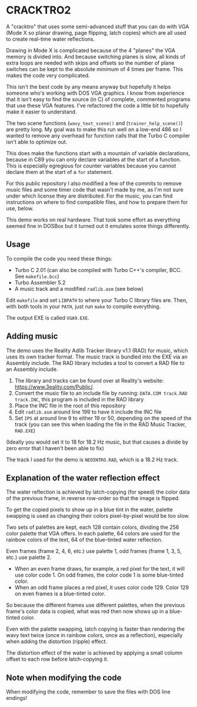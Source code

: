 # CRACKTRO2

A "cracktro" that uses some semi-advanced stuff that you can do with VGA (Mode X so planar drawing, page flipping, latch copies) which are all used to create real-time water reflections.

Drawing in Mode X is complicated because of the 4 "planes" the VGA memory is divided into. And because switching planes is slow, all kinds of extra loops are needed with skips and offsets so the number of plane switches can be kept to the absolute minimum of 4 times per frame. This makes the code very complicated.

This isn't the best code by any means anyway but hopefully it helps someone who's working with DOS VGA graphics. I know from experience that it isn't easy to find the source (in C) of complete, commented programs that use these VGA features. I've refactored the code a little bit to hopefully make it easier to understand.

The two scene functions (`wavy_text_scene()` and (`trainer_help_scene()`) are pretty long. My goal was to make this run well on a low-end 486 so I wanted to remove any overhead for function calls that the Turbo C compiler isn't able to optimize out.

This does make the functions start with a mountain of variable declarations, because in C89 you can only declare variables at the start of a function. This is especially egregious for counter variables because you cannot declare them at the start of a `for` statement.

For this public repository I also modified a few of the commits to remove music files and some timer code that wasn't made by me, as I'm not sure under which license they are distributed. For the music, you can find instructions on where to find compatible files, and how to prepare them for use, below.

This demo works on real hardware. That took some effort as everything seemed fine in DOSBox but it turned out it emulates some things differently.

## Usage

To compile the code you need these things:

* Turbo C 2.01 (can also be compiled with Turbo C++'s compiler, BCC. See `makefile.bcc`)
* Turbo Assembler 5.2
* A music track and a modified `radlib.asm` (see below)

Edit `makefile` and set `LIBPATH` to where your Turbo C library files are. Then, with both tools in your `PATH`, just run `make` to compile everything. 

The output EXE is called `VGA9.EXE`.

## Adding music

The demo uses the Reality Adlib Tracker library v1.1 (RAD) for music, which uses its own tracker format. The music track is bundled into the EXE via an Assembly include. The RAD library includes a tool to convert a RAD file to an Assembly include.

1. The library and tracks can be found over at Reality's website: https://www.3eality.com/Public/.
2. Convert the music file to an include file by running: `DATA.COM track.RAD track.INC`, this program is included in the RAD library
3. Place the INC file in the root of this repository
4. Edit `radlib.asm` around line 199 to have it include the INC file
5. Set `IPS` at around line 9 to either 19 or 50, depending on the speed of the track (you can see this when loading the file in the RAD Music Tracker, `RAD.EXE`)

(Ideally you would set it to 18 for 18.2 Hz music, but that causes a divide by zero error that I haven't been able to fix)

The track I used for the demo is `NEOINTRO.RAD`, which is a 18.2 Hz track.

## Explanation of the water reflection effect

The water reflection is achieved by latch-copying (for speed) the color data of the previous frame, in reverse row-order so that the image is flipped. 

To get the copied pixels to show up in a blue tint in the water, palette swapping is used as changing their colors pixel-by-pixel would be too slow.

Two sets of palettes are kept, each 128 contain colors, dividing the 256 color palette that VGA offers. In each palette, 64 colors are used for the rainbow colors of the text, 64 of the blue-tinted water reflection.

Even frames (frame 2, 4, 6, etc.) use palette 1, odd frames (frame 1, 3, 5, etc.) use palette 2. 

* When an even frame draws, for example, a red pixel for the text, it will use color code 1. On odd frames, the color code 1 is some blue-tinted color.
* When an odd frame places a red pixel, it uses color code 129. Color 129 on even frames is a blue-tinted color.

So because the different frames use different palettes, when the previous frame's color data is copied, what was red then now shows up in a blue-tinted color.

Even with the palette swapping, latch copying is faster than rendering the wavy text twice (once in rainbow colors, once as a reflection), especially when adding the distortion (ripple) effect.

The distortion effect of the water is achieved by applying a small column offset to each row before latch-copying it.

## Note when modifying the code

When modifying the code, remember to save the files with DOS line endings!
